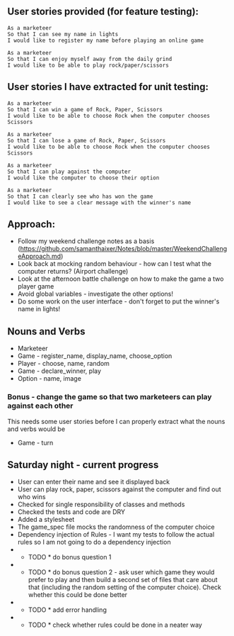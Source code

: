 ## User stories provided (for feature testing):

```
As a marketeer
So that I can see my name in lights
I would like to register my name before playing an online game
```

```
As a marketeer
So that I can enjoy myself away from the daily grind
I would like to be able to play rock/paper/scissors
```

## User stories I have extracted for unit testing:

```
As a marketeer
So that I can win a game of Rock, Paper, Scissors
I would like to be able to choose Rock when the computer chooses Scissors
```

```
As a marketeer
So that I can lose a game of Rock, Paper, Scissors
I would like to be able to choose Rock when the computer chooses Scissors
```

```
As a marketeer
So that I can play against the computer
I would like the computer to choose their option
```

```
As a marketeer
So that I can clearly see who has won the game
I would like to see a clear message with the winner's name
```


## Approach:
- Follow my weekend challenge notes as a basis (https://github.com/samanthaixer/Notes/blob/master/WeekendChallengeApproach.md)
- Look back at mocking random behaviour - how can I test what the computer returns? (Airport challenge)
- Look at the afternoon battle challenge on how to make the game a two player game
- Avoid global variables - investigate the other options!
- Do some work on the user interface - don't forget to put the winner's name in lights!

## Nouns and Verbs

- Marketeer
- Game - register_name, display_name, choose_option
- Player - choose, name, random
- Game - declare_winner, play
- Option - name, image

### Bonus - change the game so that two marketeers can play against each other

This needs some user stories before I can properly extract what the nouns and verbs would be
- Game - turn

## Saturday night - current progress
- User can enter their name and see it displayed back
- User can play rock, paper, scissors against the computer and find out who wins
- Checked for single responsibility of classes and methods
- Checked the tests and code are DRY
- Added a stylesheet
- The game_spec file mocks the randomness of the computer choice
- Dependency injection of Rules - I want my tests to follow the actual rules so I am not going to do a dependency injection
- * TODO * do bonus question 1
- * TODO * do bonus question 2 - ask user which game they would prefer to play and then build a second set of files that care about that (including the random setting of the computer choice). Check whether this could be done better
- * TODO * add error handling
- * TODO * check whether rules could be done in a neater way
